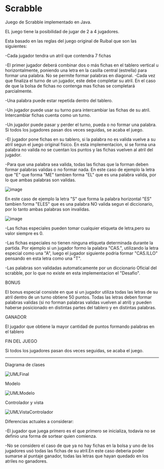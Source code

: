 # Scrabble


Juego de Scrabble implementado en Java.


EL juego tiene la posibilidad de jugar de 2 a 4 jugadores. 

Esta basado en las reglas del juego original de Ruibal que son las siguientes:

-Cada jugador tendra un atril que contendra 7 fichas

-El primer jugador deberá combinar dos o más fichas en el tablero vertical u horizontalmente, poniendo una letra en la casilla
   central (estrella) para formar una palabra. No se permite formar
   palabras en diagonal.
  -Cada vez que finaliza el turno de un jugador, este debe completar su atril. En el caso de que la bolsa de fichas no contenga mas fichas se completará
   parcialmente.

-Una palabra puede estar repetida dentro del tablero.

-Un jugador puede usar su turno para intercambiar las fichas de su atril. Intercambiar fichas cuenta como
   un turno.

-Un jugador puede pasar y perder el turno, pueda o no formar
   una palabra. Si todos los jugadores pasan dos veces seguidas,
   se acaba el juego.
      
-El jugador pone fichas en su tablero, si la palabra no es valida vuelve a su atril segun el juego original fisico. En esta implementacion,
 si se forma una palabra no valida no se cuentan los puntos y las fichas vuelven al atril del jugador.

-Para que una palabra sea valida, todas las fichas que la forman deben formar palabras validas o no formar nada.
   En este caso de ejemplo la letra que "E" que forma "ME" tambien forma "EL" que es una palabra valida, por lo que ambas palabras son validas.

   ![image](https://user-images.githubusercontent.com/94473852/206500094-9d21a6d2-d8f1-45cc-86ab-a5fd89c3ebfa.png)

   En este caso de ejemplo la letra "S" que forma la palabra horizontal "ES" tambien forma "ELES" que es una palabra NO valida segun el diccionario,
   por lo tanto ambas palabras son invalidas.

   ![image](https://user-images.githubusercontent.com/94473852/206501919-24b42965-06c8-4fdb-8084-80ecc178018c.png)


-Las fichas especiales pueden tomar cualquier etiqueta de letra,pero su valor siempre es 0.

-Las fichas especiales no tienen ninguna etiqueta determinada durante la partida. Por ejemplo si un jugador formo la palabra "CAS.", utilizando la letra
 especial como una "A", luego el jugador siguiente podria formar "CAS.ILLO" pensando en esta letra como una "T".

-Las palabras son validadas automaticamente por un diccionario Oficial del scrabble, por lo que no existe en esta implementacion el "Desafio".


   BONUS

   El bonus especial consiste en que si un jugador utiliza todas las letras  de su atril dentro de un turno obtiene 50 puntos. Todas las letras deben formar palabras      validas (si no forman palabras validas vuelven al atril) y pueden haberse posicionado en distintas partes del tablero y en distintas palabras.



   GANADOR

   El jugador que obtiene la mayor cantidad de puntos formando palabras en el tablero

  
  FIN DEL JUEGO
   
   Si todos los jugadores pasan dos veces seguidas, se acaba el juego. 


------------------------------------
Diagrama de clases

![UMLFinal](https://user-images.githubusercontent.com/94473852/208013221-6860ef02-59ed-4fda-a6b4-5a360e0bd95a.png)



Modelo

![UMLModelo](https://user-images.githubusercontent.com/94473852/208013527-bf99c756-6e02-4bfe-a45e-e45e65993089.png)




Controlador y vista

![UMLVistaControlador](https://user-images.githubusercontent.com/94473852/208013545-be8c815a-61df-451c-93de-426cc31fea88.png)







Diferencias actuales a considerar:

-El jugador que juega primero es el que primero se inicializa, todavia no se definio una forma de sortear quien comienza.

-No se considero el caso de que ya no hay fichas en la bolsa y uno de los jugadores usó todas las fichas de su atril.En este caso deberia poder
 sumarse al puntaje ganador, todas las letras que hayan quedado en los atriles no ganadores.
 
 


